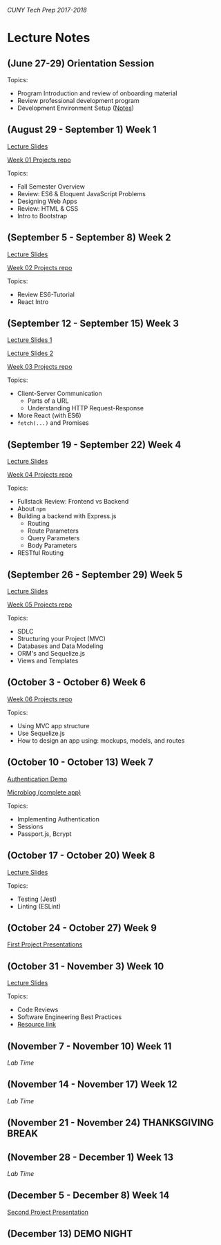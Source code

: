 _CUNY Tech Prep 2017-2018_

# Lecture Notes

## (June 27-29) Orientation Session

Topics:

- Program Introduction and review of onboarding material
- Review professional development program
- Development Environment Setup ([Notes](orientation-dev-setup.md))

## (August 29 - September 1) Week 1

[Lecture Slides](lecture-01.pdf)

[Week 01 Projects repo](https://github.com/CUNYTechPrep/week-01-projects)

Topics:

- Fall Semester Overview
- Review: ES6 & Eloquent JavaScript Problems
- Designing Web Apps
- Review: HTML & CSS
- Intro to Bootstrap


## (September 5 - September 8) Week 2

[Lecture Slides](lecture-02.pdf)

[Week 02 Projects repo](https://github.com/CUNYTechPrep/week-02-projects)

Topics:

- Review ES6-Tutorial
- React Intro

## (September 12 - September 15) Week 3

[Lecture Slides 1](lecture-03.pdf)

[Lecture Slides 2](lecture-03-react-fetch.pdf)

[Week 03 Projects repo](https://github.com/CUNYTechPrep/week-03-projects)

Topics:

- Client-Server Communication
    + Parts of a URL
    + Understanding HTTP Request-Response
- More React (with ES6)
- `fetch(...)` and Promises

## (September 19 - September 22) Week 4

[Lecture Slides](lecture-04.pdf)

[Week 04 Projects repo](https://github.com/CUNYTechPrep/week-04-projects)

Topics:

- Fullstack Review: Frontend vs Backend
- About `npm`
- Building a backend with Express.js
    + Routing
    + Route Parameters
    + Query Parameters
    + Body Parameters
- RESTful Routing


## (September 26 - September 29) Week 5

[Lecture Slides](lecture-05.pdf)

[Week 05 Projects repo](https://github.com/CUNYTechPrep/week-05-projects)

Topics:

- SDLC
- Structuring your Project (MVC)
- Databases and Data Modeling
- ORM's and Sequelize.js
- Views and Templates

## (October 3 - October 6) Week 6

[Week 06 Projects repo](https://github.com/CUNYTechPrep/week-06-projects)

Topics:

- Using MVC app structure
- Use Sequelize.js
- How to design an app using: mockups, models, and routes

## (October 10 - October 13) Week 7

[Authentication Demo](https://github.com/CUNYTechPrep/auth-demo)

[Microblog (complete app)](https://github.com/CUNYTechPrep/ctp-microblog)

Topics:

- Implementing Authentication
- Sessions
- Passport.js, Bcrypt

## (October 17 - October 20) Week 8

[Lecture Slides](lecture-08.pdf)

Topics:

- Testing (Jest)
- Linting (ESLint)

## (October 24 - October 27) Week 9

[First Project Presentations](https://github.com/CUNYTechPrep/ctp2017/tree/master/assignments#first-project-presentation)

## (October 31 - November 3) Week 10

[Lecture Slides](lecture-09.pdf)

Topics:

- Code Reviews
- Software Engineering Best Practices
- [Resource link](http://web.mit.edu/6.005/www/fa16/classes/04-code-review/)

## (November 7 - November 10) Week 11

_Lab Time_

## (November 14 - November 17) Week 12

_Lab Time_

## (November 21 - November 24) THANKSGIVING BREAK


## (November 28 - December 1) Week 13

_Lab Time_

## (December 5 - December 8) Week 14

[Second Project Presentation](https://github.com/CUNYTechPrep/ctp2017/tree/master/assignments#second-project-presentation)

## (December 13) DEMO NIGHT
